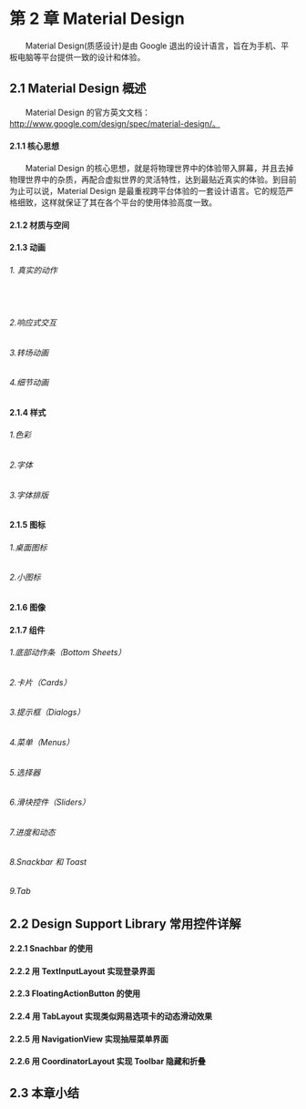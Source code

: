 # 第 2 章 Material Design
　　Material Design(质感设计)是由 Google 退出的设计语言，旨在为手机、平板电脑等平台提供一致的设计和体验。

## 2.1 Material Design 概述
　　Material Design 的官方英文文档：http://www.google.com/design/spec/material-design/。

#### 2.1.1 核心思想
　　Material Design 的核心思想，就是将物理世界中的体验带入屏幕，并且去掉物理世界中的杂质，再配合虚拟世界的灵活特性，达到最贴近真实的体验。到目前为止可以说，Material Design 是最重视跨平台体验的一套设计语言。它的规范严格细致，这样就保证了其在各个平台的使用体验高度一致。

#### 2.1.2 材质与空间

#### 2.1.3 动画


###### 1. 真实的动作
　　


###### 2.响应式交互


###### 3.转场动画


###### 4.细节动画


#### 2.1.4 样式

###### 1.色彩


###### 2.字体

###### 3.字体排版


#### 2.1.5 图标

###### 1.桌面图标


###### 2.小图标


#### 2.1.6 图像

#### 2.1.7 组件

###### 1.底部动作条（Bottom Sheets）


###### 2.卡片（Cards）


###### 3.提示框（Dialogs）


###### 4.菜单（Menus）


###### 5.选择器


###### 6.滑块控件（Sliders）


###### 7.进度和动态


###### 8.Snackbar 和 Toast


###### 9.Tab

## 2.2 Design Support Library 常用控件详解


#### 2.2.1 Snachbar 的使用


#### 2.2.2 用 TextInputLayout 实现登录界面


#### 2.2.3 FloatingActionButton 的使用


#### 2.2.4 用 TabLayout 实现类似网易选项卡的动态滑动效果


#### 2.2.5 用 NavigationView 实现抽屉菜单界面


#### 2.2.6 用 CoordinatorLayout 实现 Toolbar 隐藏和折叠




## 2.3 本章小结